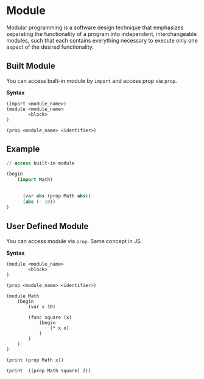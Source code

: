 # Module

Modular programming is a software design technique that emphasizes separating the functionality of a program into
independent, interchangeable modules, such that each contains everything necessary to execute only one aspect of the
desired functionality.

## Built Module

You can access built-in module by `import` and access prop via `prop`.

**Syntax**

```
(import <module_name>)
(module <module_name>
        <block>
)

(prop <module_name> <identifier>)
```

## Example

```lisp
// access built-in module

(begin
    (import Math)


      (var abs (prop Math abs))
      (abs (- 10))
)

```

## User Defined Module

You can access module via `prop`.
Same concept in JS.

**Syntax**

```
(module <module_name>
        <block>
)

(prop <module_name> <identifier>)
```

```lisp{13,15}
(module Math
    (begin
        (var x 10)
        
        (func square (x)
            (begin
                (* x x)
            )
        )
    )
)

(print (prop Math x))

(print  ((prop Math square) 2))
```